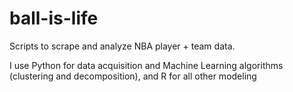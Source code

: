 # ball-is-life
Scripts to scrape and analyze NBA player + team data.

I use Python for data acquisition and Machine Learning algorithms (clustering and decomposition), and R for all other modeling